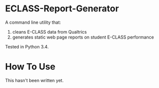 # ECLASS-Report-Generator

A command line utility that:

1. cleans E-CLASS data from Qualtrics
2. generates static web page reports on student E-CLASS performance


Tested in Python 3.4.

# How To Use

This hasn't been written yet.
